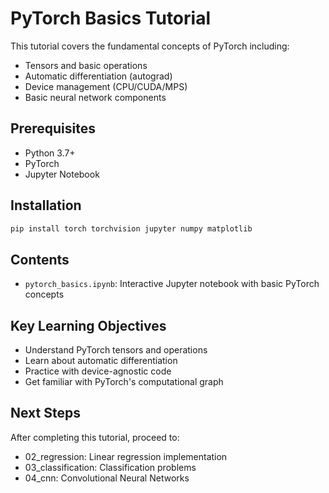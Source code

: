# PyTorch Basics Tutorial

This tutorial covers the fundamental concepts of PyTorch including:

- Tensors and basic operations
- Automatic differentiation (autograd)
- Device management (CPU/CUDA/MPS)
- Basic neural network components

## Prerequisites

- Python 3.7+
- PyTorch
- Jupyter Notebook

## Installation

```bash
pip install torch torchvision jupyter numpy matplotlib
```

## Contents

- `pytorch_basics.ipynb`: Interactive Jupyter notebook with basic PyTorch concepts

## Key Learning Objectives

- Understand PyTorch tensors and operations
- Learn about automatic differentiation
- Practice with device-agnostic code
- Get familiar with PyTorch's computational graph

## Next Steps

After completing this tutorial, proceed to:
- 02_regression: Linear regression implementation
- 03_classification: Classification problems
- 04_cnn: Convolutional Neural Networks
